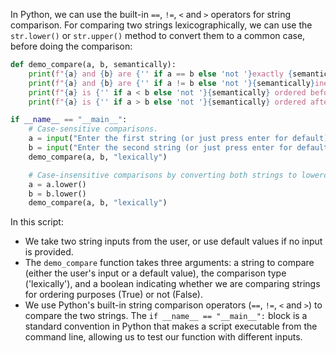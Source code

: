  In Python, we can use the built-in `==`, `!=`, `<` and `>` operators for string comparison. For comparing two strings lexicographically, we can use the `str.lower()` or `str.upper()` method to convert them to a common case, before doing the comparison:

```python
def demo_compare(a, b, semantically):
    print(f"{a} and {b} are {'' if a == b else 'not '}exactly {semantically} equal.")
    print(f"{a} and {b} are {'' if a != b else 'not '}{semantically}inequal.")
    print(f"{a} is {'' if a < b else 'not '}{semantically} ordered before {b}.")
    print(f"{a} is {'' if a > b else 'not '}{semantically} ordered after {b}.")

if __name__ == "__main__":
    # Case-sensitive comparisons.
    a = input("Enter the first string (or just press enter for default): ") or "1.2.Foo"
    b = input("Enter the second string (or just press enter for default): ") or "1.3.Bar"
    demo_compare(a, b, "lexically")

    # Case-insensitive comparisons by converting both strings to lowercase.
    a = a.lower()
    b = b.lower()
    demo_compare(a, b, "lexically")
```
In this script:
- We take two string inputs from the user, or use default values if no input is provided.
- The `demo_compare` function takes three arguments: a string to compare (either the user's input or a default value), the comparison type ('lexically'), and a boolean indicating whether we are comparing strings for ordering purposes (True) or not (False).
- We use Python's built-in string comparison operators (`==`, `!=`, `<` and `>`) to compare the two strings. The `if __name__ == "__main__":` block is a standard convention in Python that makes a script executable from the command line, allowing us to test our function with different inputs.
